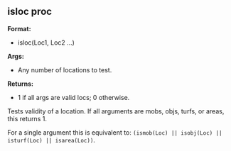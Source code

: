 ## isloc proc
**Format:**
*   isloc(Loc1, Loc2 \...)
<!-- -->
**Args:**
*   Any number of locations to test.
<!-- -->
**Returns:**
*   1 if all args are valid locs; 0 otherwise.


Tests validity of a location. If all arguments are mobs, objs,
turfs, or areas, this returns 1. 

For a single argument this is
equivalent to:
`(ismob(Loc) || isobj(Loc) || isturf(Loc) || isarea(Loc))`.